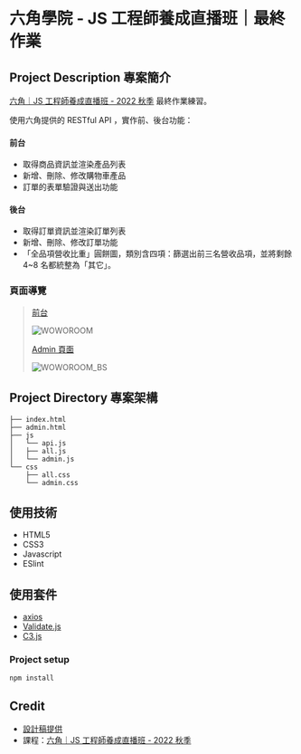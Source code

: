 # 六角學院 - JS 工程師養成直播班｜最終作業

## Project Description 專案簡介
[六角｜JS 工程師養成直播班 - 2022 秋季](https://www.hexschool.com/courses/js-training.html) 最終作業練習。

使用六角提供的 RESTful API ，實作前、後台功能：
#### 前台
- 取得商品資訊並渲染產品列表
- 新增、刪除、修改購物車產品
- 訂單的表單驗證與送出功能
#### 後台
- 取得訂單資訊並渲染訂單列表
- 新增、刪除、修改訂單功能
- 「全品項營收比重」圓餅圖，類別含四項：篩選出前三名營收品項，並將剩餘 4~8 名都統整為「其它」。

### 頁面導覽
> 
> [前台](https://yachuh.github.io/hexschool-js-final/)
>
> ![WOWOROOM](https://github.com/yachuh/hexschool-js-final/assets/16102202/6a0d637a-adce-4f13-9fbd-750f031f3459)
> 
> [Admin 頁面](https://yachuh.github.io/hexschool-js-final/admin.html)
> 
> ![WOWOROOM_BS](https://github.com/yachuh/hexschool-js-final/assets/16102202/eaed192e-03a6-434b-859e-21bc35c8eb29)


## Project Directory 專案架構 
```
├── index.html
├── admin.html
├── js
│   └── api.js
│   ├── all.js
│   └── admin.js
└── css
    ├── all.css
    └── admin.css
```

## 使用技術
- HTML5
- CSS3
- Javascript
- ESlint

## 使用套件
- [axios](https://github.com/axios/axios)
- [Validate.js](https://validatejs.org/#validate-js)
- [C3.js](https://c3js.org/)

### Project setup
```
npm install
```


## Credit

- [設計稿提供](https://xd.adobe.com/view/a48b8617-4588-4817-9062-b62130dce916-f1d8/)
- 課程：[六角｜JS 工程師養成直播班 - 2022 秋季](https://www.hexschool.com/courses/js-training.html)
